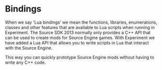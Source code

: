 # Bindings

When we say 'Lua bindings' we mean the functions, libraries, enumerations, classes and other features that are available to Lua scripts when running in Experiment.
The Source SDK 2013 normally only provides a C++ API that can be used to create mods for Source Engine games.
With Experiment we have added a Lua API that allows you to write scripts in Lua that interact with the Source Engine.

This way you can quickly prototype Source Engine mods without having to write any C++ code.
